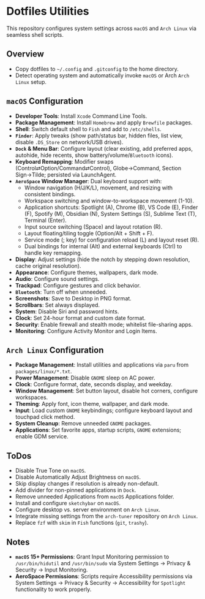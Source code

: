 # Dotfiles Utilities

This repository configures system settings across `macOS` and `Arch Linux` via seamless shell scripts.

## Overview

- Copy dotfiles to `~/.config` and `.gitconfig` to the home directory.
- Detect operating system and automatically invoke `macOS` or Arch `Arch Linux` setup.

## `macOS` Configuration

- **Developer Tools**: Install `Xcode` Command Line Tools.
- **Package Management**: Install `Homebrew` and apply `Brewfile` packages.
- **Shell**: Switch default shell to `Fish` and add to `/etc/shells`.
- **`Finder`**: Apply tweaks (show path/status bar, hidden files, list view, disable `.DS_Store` on network/USB drives).
- **`Dock` & Menu Bar**: Configure layout (clear existing, add preferred apps, autohide, hide recents, show battery/volume/`Bluetooth` icons).
- **Keyboard Remapping**: Modifier swaps (Control⇄Option/Command⇄Control), Globe→Command, Section Sign→Tilde; persisted via LaunchAgent.
- **`AeroSpace` Window Manager**: Dual keyboard support with:
  - Window navigation (H/J/K/L), movement, and resizing with consistent bindings.
  - Workspace switching and window-to-workspace movement (1-10).
  - Application shortcuts: Spotlight (A), Chrome (B), VS Code (E), Finder (F), Spotify (M), Obsidian (N), System Settings (S), Sublime Text (T), Terminal (Enter).
  - Input source switching (Space) and layout rotation (R).
  - Layout floating/tiling toggle (Option/Alt + Shift + F).
  - Service mode (; key) for configuration reload (L) and layout reset (R).
  - Dual bindings for internal (Alt) and external keyboards (Ctrl) to handle key remapping.
- **Display**: Adjust settings (hide the notch by stepping down resolution, cache original resolution).
- **Appearance**: Configure themes, wallpapers, dark mode.
- **Audio**: Configure sound settings.
- **Trackpad**: Configure gestures and click behavior.
- **`Bluetooth`**: Turn off when unneeded.
- **Screenshots**: Save to Desktop in PNG format.
- **Scrollbars**: Set always displayed.
- **System**: Disable Siri and password hints.
- **Clock**: Set 24-hour format and custom date format.
- **Security**: Enable firewall and stealth mode; whitelist file-sharing apps.
- **Monitoring**: Configure Activity Monitor and Login Items.

## `Arch Linux` Configuration

- **Package Management**: Install utilities and applications via `paru` from `packages/linux/*.txt`.
- **Power Management**: Disable `GNOME` sleep on AC power.
- **Clock**: Configure format, date, seconds display, and weekday.
- **Window Management**: Set button layout, disable hot corners, configure workspaces.
- **Theming**: Apply font, icon theme, wallpaper, and dark mode.
- **Input**: Load custom `GNOME` keybindings; configure keyboard layout and touchpad click method.
- **System Cleanup**: Remove unneeded `GNOME` packages.
- **Applications**: Set favorite apps, startup scripts, `GNOME` extensions; enable GDM service.

## ToDos

- Disable True Tone on `macOS`.
- Disable Automatically Adjust Brightness on `macOS`.
- Skip display changes if resolution is already non-default.
- Add divider for non-pinned applications in `Dock`.
- Remove unneeded Applications from `macOS` Applications folder.
- Install and configure `sketchybar` on `macOS`.
- Configure desktop vs. server environment on `Arch Linux`.
- Integrate missing settings from the `arch-tuner` repository on `Arch Linux`.
- Replace `fzf` with `skim` in `Fish` functions (`git`, `trashy`).

## Notes

- **`macOS` 15+ Permissions**: Grant Input Monitoring permission to `/usr/bin/hidutil` and `/usr/bin/sudo` via System Settings → Privacy & Security → Input Monitoring.
- **AeroSpace Permissions**: Scripts require Accessibility permissions via System Settings → Privacy & Security → Accessibility for `Spotlight` functionality to work properly.
